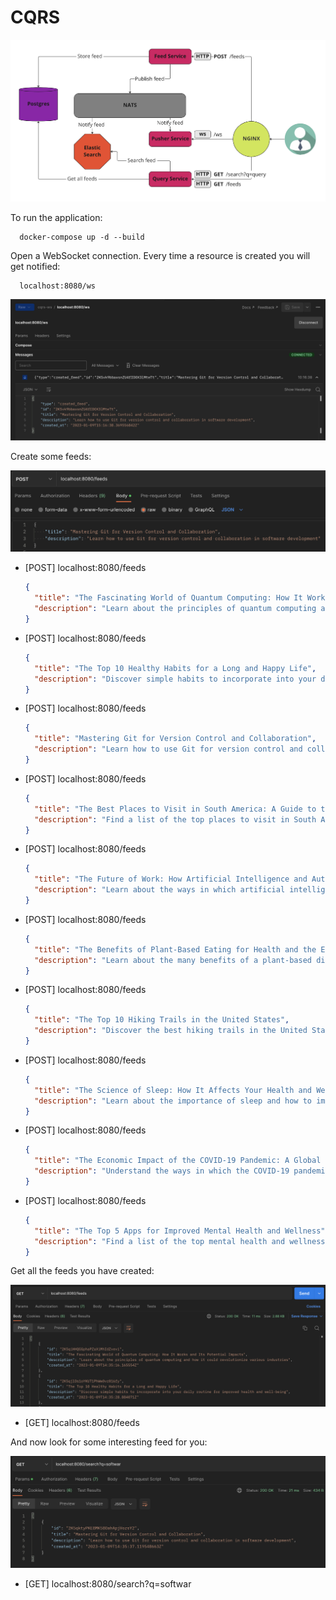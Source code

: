 # CQRS

![CQRS](./images/CQRS.png "Application diagram")

To run the application:

```console
  docker-compose up -d --build
```

Open a WebSocket connection. Every time a resource is created you will get notified:

```console
  localhost:8080/ws
```

![WebSockets](./images/get_notified_of_new_feeds.png "Every time a resource is created you will get notified")

Create some feeds:

![WebSockets](./images/create_feed.png "Create some feeds")

- [POST] localhost:8080/feeds

  ```json
  {
    "title": "The Fascinating World of Quantum Computing: How It Works and Its Potential Impacts",
    "description": "Learn about the principles of quantum computing and how it could revolutionize various industries"
  }
  ```

- [POST] localhost:8080/feeds

  ```json
  {
    "title": "The Top 10 Healthy Habits for a Long and Happy Life",
    "description": "Discover simple habits to incorporate into your daily routine for improved health and well-being"
  }
  ```

- [POST] localhost:8080/feeds

  ```json
  {
    "title": "Mastering Git for Version Control and Collaboration",
    "description": "Learn how to use Git for version control and collaboration in software development"
  }
  ```

- [POST] localhost:8080/feeds

  ```json
  {
    "title": "The Best Places to Visit in South America: A Guide to the Continent's Top Destinations",
    "description": "Find a list of the top places to visit in South America and add them to your travel bucket list"
  }
  ```

- [POST] localhost:8080/feeds

  ```json
  {
    "title": "The Future of Work: How Artificial Intelligence and Automation Are Changing the Landscape",
    "description": "Learn about the ways in which artificial intelligence and automation are changing the world of work and what it means for the future"
  }
  ```

- [POST] localhost:8080/feeds

  ```json
  {
    "title": "The Benefits of Plant-Based Eating for Health and the Environment",
    "description": "Learn about the many benefits of a plant-based diet and how to incorporate more plant-based meals into your diet"
  }
  ```

- [POST] localhost:8080/feeds

  ```json
  {
    "title": "The Top 10 Hiking Trails in the United States",
    "description": "Discover the best hiking trails in the United States and add them to your outdoor adventure list"
  }
  ```

- [POST] localhost:8080/feeds

  ```json
  {
    "title": "The Science of Sleep: How It Affects Your Health and Well-Being",
    "description": "Learn about the importance of sleep and how to improve your sleep habits for better health and well-being"
  }
  ```

- [POST] localhost:8080/feeds

  ```json
  {
    "title": "The Economic Impact of the COVID-19 Pandemic: A Global Perspective",
    "description": "Understand the ways in which the COVID-19 pandemic has impacted the global economy and what it means for the future"
  }
  ```

- [POST] localhost:8080/feeds

  ```json
  {
    "title": "The Top 5 Apps for Improved Mental Health and Wellness",
    "description": "Find a list of the top mental health and wellness apps to help improve your mental well-being"
  }
  ```

Get all the feeds you have created:

![WebSockets](./images/list_feeds.png "Get all the feeds you have created")

- [GET] localhost:8080/feeds

And now look for some interesting feed for you:

![WebSockets](./images/search_feeds.png "Look for some interesting feed for you")

- [GET] localhost:8080/search?q=softwar
